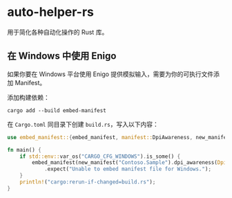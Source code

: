 # auto-helper-rs

用于简化各种自动化操作的 Rust 库。

## 在 Windows 中使用 Enigo

如果你要在 Windows 平台使用 Enigo 提供模拟输入，需要为你的可执行文件添加 Manifest。

添加构建依赖：

```shell
cargo add --build embed-manifest
```

在 `Cargo.toml` 同目录下创建 `build.rs`，写入以下内容：

```rust
use embed_manifest::{embed_manifest, manifest::DpiAwareness, new_manifest};

fn main() {
    if std::env::var_os("CARGO_CFG_WINDOWS").is_some() {
        embed_manifest(new_manifest("Contoso.Sample").dpi_awareness(DpiAwareness::PerMonitor))
            .expect("Unable to embed manifest file for Windows.");
    }
    println!("cargo:rerun-if-changed=build.rs");
}
```
